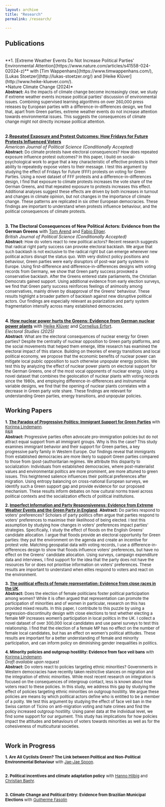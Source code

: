 ```yaml
---
layout: archive
title: "Research"
permalink: /research/

---
```

## **Publications**


<br>
**1. [Extreme Weather Events Do Not Increase Political Parties’ Environmental Attention](https://www.nature.com/articles/s41558-024-02024-z)** with [Tim Wappenhans](https://www.timwappenhans.com/), [Lukas Stoetzer](http://lukas-stoetzer.org/)  and [Heike Klüver](http://www.heike-kluever.com/). <br>
 *Nature Climate Change (2024)*   <font size="-1">  <br>
<strong>Abstract:</strong> As the impacts of climate change become increasingly clear, we study if extreme weather events increase political parties’ discussion of environmental issues. Combining supervised learning algorithms on over 260,000 press releases by European parties with a difference-in-differences design, we find that, apart from Green parties, extreme weather events do not increase attention towards environmental issues. This suggests the consequences of climate change might not directly increase political attention. </font>
  <br>
  <br>
  
  
**2.[Repeated Exposure and Protest Outcomes: How Fridays for Future Protests Influenced Voters](https://osf.io/preprints/socarxiv/m6dpg/)**  
 *American Journal of Political Science (Conditionally Accepted)*   <font size="-1">  <br>
 <strong>Abstract:</strong> Do climate protests have electoral consequences? How does repeated exposure influence protest outcomes? In this paper, I build on social-psychological work to argue that a key characteristic of effective protests is their ability to repeatedly expose voters to their message. I test this argument by studying the effect of Fridays for Future (FFF) protests on voting for Green Parties. Using a novel dataset of FFF protests and a difference-in-differences design, I find that exposure to climate protests increases the vote share of the German Greens, and that repeated exposure to protests increases this effect. Additional analyses suggest these effects are driven by both increases in turnout and changes in climate opinion, but not changes in the importance of climate change. These patterns are replicated in six other European democracies. These findings are important to understand when protests influence behaviour, and the political consequences of climate protests. </font>
  <br>
  <br>

  
**3. The Electoral Consequences of New Political Actors: Evidence from the German Greens** with [Tom Arend](https://www.hertie-school.org/en/research/faculty-and-researchers/profile/person/arend) and [Fabio Ellger](https://www.fabioellger.com/).  
 *British Journal of Political Science (Conditionally Accepted)*   <font size="-1">  <br>
<strong>Abstract:</strong> How do voters react to new political actors? Recent research suggests that radical right party success can provoke electoral backlash. We argue that such backlash is not exclusive to the radical right but can emerge whenever new political actors disrupt the status quo. With very distinct policy positions and behaviour, Green parties were early disruptors of post-war party systems in Europe. Using first-difference and difference-in-differences designs with voting records from Germany, we show that Green party success provoked a conservative backlash. After the Greens entered state parliaments, the Christian Democrats gained support. Using additional evidence from early election surveys, we find that Green party success reinforces feelings of animosity among conservatives, mainly driven by disapproval of the Greens' behaviour. These results highlight a broader pattern of backlash against new disruptive political actors. Our findings are especially relevant as polarization and party system fragmentation intensify across many established democracies.</font>
  <br>
  <br>

  
**4. [How nuclear power hurts the Greens: Evidence from German nuclear power plants](https://www.sciencedirect.com/science/article/pii/S0261379425000654)** with [Heike Klüver](http://www.heike-kluever.com/) and [Cornelius Erfort](http://corneliuserfort.de/).   
 *Electoral Studies (2025)*   <font size="-1">  <br>
<font size="-1"> <strong>Abstract:</strong>   What are the electoral consequences of nuclear energy for Green parties? Despite the centrality of nuclear opposition to Green party platforms, and the social movements that helped them emerge, little research has examined the electoral impact of this stance.  Building on theories of energy transitions and local political economy, we propose that the economic benefits of nuclear power can mitigate local public opposition to such otherwise unpopular energy policies. We test this by analyzing the effect of nuclear power plants on electoral support for the German Greens, one of the most vocal opponents of nuclear energy.  Using a novel dataset that combines the geolocation of nuclear plants with voting records since the 1980s, and employing difference-in-differences and instrumental variable designs, we find that the opening of nuclear plants correlates with a decrease in Green party vote share. These findings are relevant for understanding Green parties, energy transitions, and unpopular policies. </font>  

  
## **Working Papers**
**1. [The Paradox of Progressive Politics: Immigrant Support for Green Parties](https://osf.io/et5b6_v1/)** with [Korinna Lindemann](https://korinnalindemann.github.io/).  
R&R   <br>
<font size="-1"> <strong>Abstract:</strong>  Progressive parties often advocate pro-immigration policies but do not attract equal support from all immigrant groups. Why is this the case? This study examines immigrant behavior and their support for Green parties, a key progressive party family in Western Europe. Our findings reveal that immigrants from established democracies are more likely to support Green parties compared to those from (post-)authoritarian regimes. We attribute this disparity to socialization: Individuals from established democracies, where post-materialist values and environmental politics are more prominent, are more attuned to green issues. This heightened salience influences their political preferences after migration. Using entropy balancing on cross-national European surveys, we identify such a Green support gap and provide evidence for our proposed mechanism. These results inform debates on how cultural norms travel across political contexts and the socialization effects of political institutions.  </font>
  <br>
  
**2. [Imperfect Information and Party Responsiveness: Evidence from Extreme Weather Events and the Green Party in England](https://papers.ssrn.com/sol3/papers.cfm?abstract_id=3960045)**.
<font size="-1"> <strong>Abstract:</strong>  Do parties respond to voters' preferences? Scholars of party politics often argue that parties respond to voters’ preferences to maximise their likelihood of being elected. I test this assumption by studying how changes in voters' preferences impact parties' strategies. Specifically, I study the effect of floods on the English Greens’ candidate allocation. I argue that floods provide an electoral opportunity for Green parties: they put the environment on the agenda and create an incentive for protest vote. Matching geospatial data with voting records, I use a difference-in-differences design to show that floods influence voters' preferences, but have no effect on the Greens' candidate allocation. Using surveys, campaign expenditure data and interviews, I find support for the idea that the party does not have the resources for or does not prioritise information on voters' preferences. These results are important to understand when elites respond to voters and react on the environment. </font>
  <br>
  
**3. [The political effects of female representation: Evidence from
close races in the UK](https://papers.ssrn.com/sol3/papers.cfm?abstract_id=3992109)**.  
<font size="-1"> <strong>Abstract:</strong> Does the election of female politicians foster political participation among women? While it is often argued that representation can promote the participation of minorities and of women in particular, research on this has provided mixed results. In this paper, I contribute to this puzzle by using a regression-discontinuity design with close elections to test whether electing a female MP increases women’s participation in local politics in the UK. I collect a novel dataset of over 300,000 local candidates and use panel surveys to test this relationship. I find that the election of a female MP has no effect on the number of female local candidates, but has an effect on women's political attitudes. These results are important for a better understanding of female and minority participation, and can inform policy on diminishing gender inequalities in politics. </font>
  <br>

  
**4. Minority policies and outgroup hostility: Evidence from face veil bans** with [Korinna Lindemann](https://korinnalindemann.github.io/).  
*Draft available upon request*<font size="-1">  <br> 
<strong>Abstract:</strong> Do voters react to policies targeting ethnic minorities? Governments in Western democracies have recently taken restrictive stances on migration and the integration of ethnic minorities. While most recent research on integration is focused on the consequences of intergroup contact, less is known about how voters react to these policies. In this study, we address this gap by studying the effect of policies targeting ethnic minorities on outgroup hostility. We argue these policies are means by which political actors define who is entitled to be a member of a polity. We test this argument by studying the effect of face veil ban in the Swiss canton of Ticino on anti-migration voting and hate crimes and find the policy increased outgroup hostility. Using panel data at the individual level, we find some support for our argument. This study has implications for how policies impact the attitudes and behaviours of voters towards minorities as well as for the cohesiveness of multicultural societies. </font>
  <br>
  <br>

  

## **Work in Progress**
**1. Are All Cyclists Green? The Link between Political and Non-Political Environmental Behaviour** with [Jae-Jae Spoon](https://www.jaejaespoon.com/).  
   <br>     
   
 **2. Political incentives and climate adaptation policy** with [Hanno Hilbig](https://www.hannohilbig.com/) and [Christian Baehr](https://politics.princeton.edu/people/christian-baehr).  
   <br>   
   
 **3. Climate Change and Political Entry: Evidence from Brazilian Municipal Elections** with [Guilherme Fasolin](https://as.vanderbilt.edu/political-science/bio/guilherme-fasolin/)
   <br>  
   
   

   <br>  
  
  
